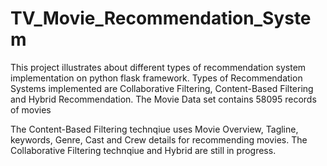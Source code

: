 # TV_Movie_Recommendation_System

This project illustrates about different types of recommendation system implementation on python flask framework.
Types of Recommendation Systems implemented are Collaborative Filtering, Content-Based Filtering and Hybrid Recommendation.
The Movie Data set contains 58095 records of movies

The Content-Based Filtering technqiue uses Movie Overview, Tagline, keywords, Genre, Cast and Crew details for recommending movies.
The Collaborative Filtering technqiue and Hybrid are still in progress.
